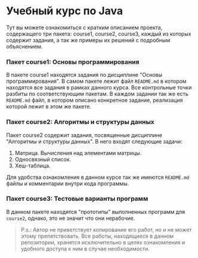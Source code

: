 # Учебный курс по Java

Тут вы можете ознакомиться с кратким описанием проекта, содержащего три пакета: course1, course2, course3, каждый из которых содержит задания, а так же примеры их решений с подробным объяснением.

### Пакет course1: Основы программирования

В пакете course1 находятся задания по дисциплине "Основы программирования". В самом пакете лежит файл `README.md` в котором находятся все задания в рамках данного курса. Все контрольные точки разбиты по соответствующим пакетам. В каждом задании так же есть `README.md` файл, в котором описано конкретное задание, реализация которой лежит в этом же пакете.

### Пакет course2: Алгоритмы и структуры данных

Пакет course2 содержит задания, посвященные дисциплине "Алгоритмы и структуры данных". В него входят следующие задачи:

1. Матрица. Вычисления над элементами матрицы.
2. Односвязный список.
3. Хеш-таблица.

Для удобства ознакомления в данном курсе так же имеются `README.md` файлы и комментарии внутри кода программы.

### Пакет course3: Тестовые варианты программ

В данном пакете находятся "прототипы" выполненных программ для `course2`, однако, это не значит что они нерабочие.

> P.s.: Автор не приветствует копирование его работ, но и не может этому препятствовать. Все работы, находящиеся в данном репозитории, хранятся исключительно в целях ознакомления и удобного доступа к ним в случае необходимости.